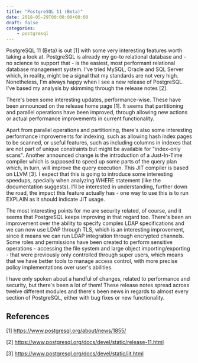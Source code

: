 ```yaml
---
title: "PostgreSQL 11 (Beta)"
date: 2018-05-29T00:00:00+00:00
draft: false
categories:
    - postgresql
---
```


PostgreSQL 11 (Beta) is out [1] with some very interesting features worth taking a look at. PostgreSQL is already my go-to relational database and - no science to support that - is the easiest, most performant relational database management system. I've tried MySQL, Oracle and SQL Server which, in reality, might be a signal that my standards are not very high. Nonetheless, I'm always happy when I see a new release of PostgreSQL. I've based my analysis by skimming through the release notes [2].

There's been some interesting updates, performance-wise. These have been announced on the release home page [1]. It seems that partitioning and parallel operations have been improved, through allowing new actions or actual performance improvements in current functionality.

Apart from parallel operations and partitioning, there's also some interesting performance improvements for indexing, such as allowing hash index pages to be scanned, or useful features, such as including columns in indexes that are not part of unique constraints but might be available for "index-only scans". Another announced change is the introduction of a Just-In-Time compiler which is supposed to speed up some parts of the query plan which, in turn, will improve the query execution. This JIT compiler is based on LLVM [3]. I expect that this is going to introduce some interesting speedups, specially when analyzing WHERE statement (like the documentation suggests). I'll be interested in understanding, further down the road, the impact this feature actually has - one way to use this is to run EXPLAIN as it should indicate JIT usage.

The most interesting points for me are security related, of course, and it seems that PostgreSQL keeps improving in that regard too.  There's been an improvement over the ability to specify complex LDAP specifications and we can now use LDAP through TLS, which is an interesting improvement, since it means we can run LDAP integration through encrypted channels. Some roles and permissions have been created to perform sensitive operations - accessing the file system and large object importing/exporting - that were previously only controlled through super users, which means that we have better tools to manage access control, with more precise policy implementations over user's abilities.

I have only spoken about a handful of changes, related to performance and security, but there's been a lot of them! These release notes spread across twelve different modules and there's been news in regards to almost every section of PostgreSQL, either with bug fixes or new functionality.

## References

[1] https://www.postgresql.org/about/news/1855/

[2] https://www.postgresql.org/docs/devel/static/release-11.html

[3] https://www.postgresql.org/docs/devel/static/jit.html
